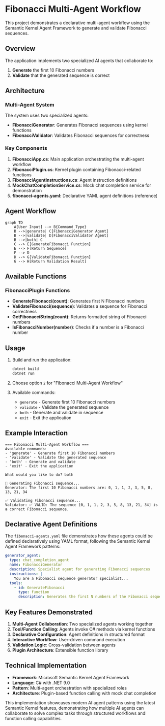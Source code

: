 # Fibonacci Multi-Agent Workflow

This project demonstrates a declarative multi-agent workflow using the Semantic Kernel Agent Framework to generate and validate Fibonacci sequences.

## Overview

The application implements two specialized AI agents that collaborate to:

1. **Generate** the first 10 Fibonacci numbers
2. **Validate** that the generated sequence is correct

## Architecture

### Multi-Agent System

The system uses two specialized agents:

- **FibonacciGenerator**: Generates Fibonacci sequences using kernel functions
- **FibonacciValidator**: Validates Fibonacci sequences for correctness

### Key Components

1. **FibonacciApp.cs**: Main application orchestrating the multi-agent workflow
2. **FibonacciPlugin.cs**: Kernel plugin containing Fibonacci-related functions
3. **FibonacciAgentInstructions.cs**: Agent instruction definitions
4. **MockChatCompletionService.cs**: Mock chat completion service for demonstration
5. **fibonacci-agents.yaml**: Declarative YAML agent definitions (reference)

## Agent Workflow

```mermaid
graph TD
    A[User Input] --> B{Command Type}
    B -->|generate| C[FibonacciGenerator Agent]
    B -->|validate| D[FibonacciValidator Agent]
    B -->|both| C
    C --> E[GenerateFibonacci Function]
    E --> F[Return Sequence]
    F --> D
    D --> G[ValidateFibonacci Function]
    G --> H[Return Validation Result]
```

## Available Functions

### FibonacciPlugin Functions

- **GenerateFibonacci(count)**: Generates first N Fibonacci numbers
- **ValidateFibonacci(sequence)**: Validates a sequence for Fibonacci correctness
- **GetFibonacciString(count)**: Returns formatted string of Fibonacci numbers
- **IsFibonacciNumber(number)**: Checks if a number is a Fibonacci number

## Usage

1. Build and run the application:
   ```bash
   dotnet build
   dotnet run
   ```

2. Choose option `2` for "Fibonacci Multi-Agent Workflow"

3. Available commands:
   - `generate` - Generate first 10 Fibonacci numbers
   - `validate` - Validate the generated sequence
   - `both` - Generate and validate in sequence
   - `exit` - Exit the application

## Example Interaction

```
=== Fibonacci Multi-Agent Workflow ===
Available commands:
- 'generate' - Generate first 10 Fibonacci numbers
- 'validate' - Validate the generated sequence
- 'both' - Generate and validate
- 'exit' - Exit the application

What would you like to do? both

🔢 Generating Fibonacci sequence...
Generator: The first 10 Fibonacci numbers are: 0, 1, 1, 2, 3, 5, 8, 13, 21, 34

✅ Validating Fibonacci sequence...
Validator: ✅ VALID: The sequence [0, 1, 1, 2, 3, 5, 8, 13, 21, 34] is a correct Fibonacci sequence.
```

## Declarative Agent Definitions

The `fibonacci-agents.yaml` file demonstrates how these agents could be defined declaratively using YAML format, following the Semantic Kernel Agent Framework patterns:

```yaml
generator_agent:
  type: chat_completion_agent
  name: FibonacciGenerator
  description: Specialist agent for generating Fibonacci sequences
  instructions: |
    You are a Fibonacci sequence generator specialist...
  tools:
    - id: GenerateFibonacci
      type: function
      description: Generates the first N numbers of the Fibonacci sequence
```

## Key Features Demonstrated

1. **Multi-Agent Collaboration**: Two specialized agents working together
2. **Tool/Function Calling**: Agents invoke C# methods via kernel functions  
3. **Declarative Configuration**: Agent definitions in structured format
4. **Interactive Workflow**: User-driven command execution
5. **Validation Logic**: Cross-validation between agents
6. **Plugin Architecture**: Extensible function library

## Technical Implementation

- **Framework**: Microsoft Semantic Kernel Agent Framework
- **Language**: C# with .NET 9.0
- **Pattern**: Multi-agent orchestration with specialized roles
- **Architecture**: Plugin-based function calling with mock chat completion

This implementation showcases modern AI agent patterns using the latest Semantic Kernel features, demonstrating how multiple AI agents can collaborate to solve complex tasks through structured workflows and function calling capabilities.

